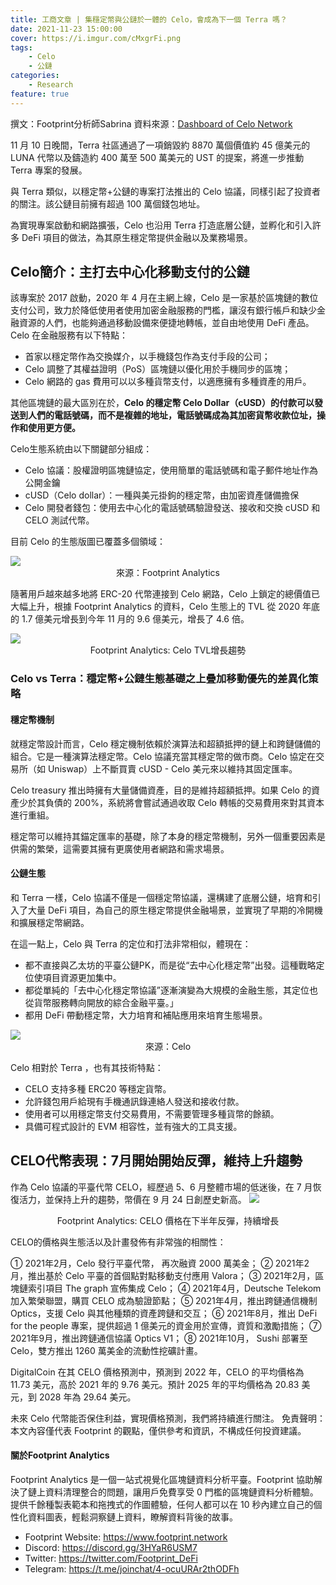 ```yaml
---
title: 工商文章 | 集穩定幣與公鏈於一體的 Celo，會成為下一個 Terra 嗎？
date: 2021-11-23 15:00:00
cover: https://i.imgur.com/cMxgrFi.png
tags:
    - Celo
    - 公鏈
categories:
    - Research
feature: true
---
```

撰文：Footprint分析師Sabrina
資料來源：[Dashboard of Celo Network](https://www.footprint.network/guest/dashboard/dashboard-of-celo-network-fp-2adb066e-3cb7-4900-9ecf-601dd9b42bce#secret=EAB434507DB43A61C3E2193B549CB1A7)

11 月 10 日晚間，Terra 社區通過了一項銷毀約 8870 萬個價值約 45 億美元的 LUNA 代幣以及鑄造約 400 萬至 500 萬美元的 UST 的提案，將進一步推動 Terra 專案的發展。

與 Terra 類似，以穩定幣+公鏈的專案打法推出的 Celo 協議，同樣引起了投資者的關注。該公鏈目前擁有超過 100 萬個錢包地址。 

為實現專案啟動和網路擴張，Celo 也沿用 Terra 打造底層公鏈，並孵化和引入許多 DeFi 項目的做法，為其原生穩定幣提供金融以及業務場景。

## Celo簡介：主打去中心化移動支付的公鏈

該專案於 2017 啟動，2020 年 4 月在主網上線，Celo 是一家基於區塊鏈的數位支付公司，致力於降低使用者使用加密金融服務的門檻，讓沒有銀行帳戶和缺少金融資源的人們，也能夠通過移動設備來便捷地轉帳，並自由地使用 DeFi 產品。Celo 在金融服務有以下特點：

- 首家以穩定幣作為交換媒介，以手機錢包作為支付手段的公司；
- Celo 調整了其權益證明（PoS）區塊鏈以優化用於手機同步的區塊；
- Celo 網路的 gas 費用可以以多種貨幣支付，以適應擁有多種資產的用戶。

其他區塊鏈的最大區別在於，**Celo 的穩定幣 Celo Dollar（cUSD）的付款可以發送到人們的電話號碼，而不是複雜的地址，電話號碼成為其加密貨幣收款位址，操作和使用更方便。**

Celo生態系統由以下關鍵部分組成：
- Celo 協議：股權證明區塊鏈協定，使用簡單的電話號碼和電子郵件地址作為公開金鑰
- cUSD（Celo dollar）：一種與美元掛鉤的穩定幣，由加密資產儲備擔保
- Celo 開發者錢包：使用去中心化的電話號碼驗證發送、接收和交換 cUSD 和 CELO 測試代幣。

目前 Celo 的生態版圖已覆蓋多個領域：

<img src="https://i.imgur.com/tV0tC0B.jpeg">
<center>來源：Footprint Analytics</center>

隨著用戶越來越多地將 ERC-20 代幣連接到 Celo 網路，Celo 上鎖定的總價值已大幅上升，根據 Footprint Analytics 的資料，Celo 生態上的 TVL 從 2020 年底的 1.7 億美元增長到今年 11 月的 9.6 億美元，增長了 4.6 倍。

<img src="https://i.imgur.com/fR1ns5i.png">
<center>Footprint Analytics: Celo TVL增長趨勢</center>

### Celo vs Terra：穩定幣+公鏈生態基礎之上疊加移動優先的差異化策略
#### 穩定幣機制
就穩定幣設計而言，Celo 穩定機制依賴於演算法和超額抵押的鏈上和跨鏈儲備的組合。它是一種演算法穩定幣。Celo 協議充當其穩定幣的做市商。Celo 協定在交易所（如 Uniswap）上不斷買賣 cUSD - Celo 美元來以維持其固定匯率。

Celo treasury 推出時擁有大量儲備資產，目的是維持超額抵押。如果 Celo 的資產少於其負債的 200%，系統將會嘗試通過收取 Celo 轉帳的交易費用來對其資本進行重組。

穩定幣可以維持其錨定匯率的基礎，除了本身的穩定幣機制，另外一個重要因素是供需的繁榮，這需要其擁有更廣使用者網路和需求場景。

#### 公鏈生態
和 Terra 一樣，Celo 協議不僅是一個穩定幣協議，還構建了底層公鏈，培育和引入了大量 DeFi 項目，為自己的原生穩定幣提供金融場景，並實現了早期的冷開機和擴展穩定幣網路。

在這一點上，Celo 與 Terra 的定位和打法非常相似，體現在：

- 都不直接與乙太坊的平臺公鏈PK，而是從“去中心化穩定幣”出發。這種戰略定位使項目資源更加集中。
- 都從單純的「去中心化穩定幣協議”逐漸演變為大規模的金融生態，其定位也從貨幣服務轉向開放的綜合金融平臺。」
- 都用 DeFi 帶動穩定幣，大力培育和補貼應用來培育生態場景。

<img src="https://i.imgur.com/vZv5kRw.png">
<center>來源：Celo</center>

Celo 相對於 Terra ，也有其技術特點：
- CELO 支持多種 ERC20 等穩定貨幣。
- 允許錢包用戶給現有手機通訊錄連絡人發送和接收付款。
- 使用者可以用穩定幣支付交易費用，不需要管理多種貨幣的餘額。
- 具備可程式設計的 EVM 相容性，並有強大的工具支援。

## CELO代幣表現：7月開始開始反彈，維持上升趨勢
作為 Celo 協議的平臺代幣 CELO，經歷過 5、6 月整體市場的低迷後，在 7 月恢復活力，並保持上升的趨勢，幣價在 9 月 24 日創歷史新高。
<img src="https://i.imgur.com/0xoprNH.png">
<center>Footprint Analytics: CELO 價格在下半年反彈，持續增長</center>

CELO的價格與生態活以及計畫發佈有非常強的相關性：

① 2021年2月，Celo 發行平臺代幣， 再次融資 2000 萬美金；
② 2021年2月，推出基於 Celo 平臺的首個點對點移動支付應用 Valora；
③ 2021年2月，區塊鏈索引項目 The graph 宣佈集成 Celo；
④ 2021年4月，Deutsche Telekom 加入繁榮聯盟，購買 CELO 成為驗證節點；
⑤ 2021年4月，推出跨鏈通信機制 Optics，支援 Celo 與其他種類的資產跨鏈和交互；
⑥ 2021年8月，推出 DeFi for the people 專案，提供超過 1 億美元的資金用於宣傳，資質和激勵措施；
⑦ 2021年9月，推出跨鏈通信協議 Optics V1；
⑧ 2021年10月， Sushi 部署至 Celo，雙方推出 1260 萬美金的流動性挖礦計畫。

DigitalCoin 在其 CELO 價格預測中，預測到 2022 年，CELO 的平均價格為 11.73 美元，高於 2021 年的 9.76 美元。預計 2025 年的平均價格為 20.83 美元，到 2028 年為 29.64 美元。

未來 Celo 代幣能否保住利益，實現價格預測，我們將持續進行關注。
免責聲明：本文內容僅代表 Footprint 的觀點，僅供參考和資訊，不構成任何投資建議。

#### 關於Footprint Analytics
Footprint Analytics 是一個一站式視覺化區塊鏈資料分析平臺。Footprint 協助解決了鏈上資料清理整合的問題，讓用戶免費享受 0 門檻的區塊鏈資料分析體驗。提供千餘種製表範本和拖拽式的作圖體驗，任何人都可以在 10 秒內建立自己的個性化資料圖表，輕鬆洞察鏈上資料，瞭解資料背後的故事。
- Footprint Website:  https://www.footprint.network
- Discord: https://discord.gg/3HYaR6USM7
- Twitter: https://twitter.com/Footprint_DeFi
- Telegram: https://t.me/joinchat/4-ocuURAr2thODFh
